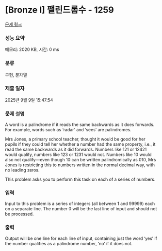 # [Bronze I] 팰린드롬수 - 1259 

[문제 링크](https://www.acmicpc.net/problem/1259) 

### 성능 요약

메모리: 2020 KB, 시간: 0 ms

### 분류

구현, 문자열

### 제출 일자

2025년 9월 9일 15:47:54

### 문제 설명

<p>A word is a palindrome if it reads the same backwards as it does forwards. For example, words such as ‘radar’ and ‘sees’ are palindromes.</p>

<p>Mrs Jones, a primary school teacher, thought it would be good for her pupils if they could tell her whether a number had the same property, i.e., it read the same backwards as it did forwards. Numbers like 121 or 12421 would qualify, numbers like 123 or 1231 would not. Numbers like 10 would also not qualify—even though 10 can be written palindromically as 010, Mrs Jones is restricting this to numbers written in the normal decimal way, with no leading zeros.</p>

<p>This problem asks you to perform this task on each of a series of numbers.</p>

### 입력 

 <p>Input to this problem is a series of integers (all between 1 and 99999) each on a separate line. The number 0 will be the last line of input and should not be processed.</p>

### 출력 

 <p>Output will be one line for each line of input, containing just the word ‘yes’ if the number qualifies as a palindrome number, ‘no’ if it does not.</p>

